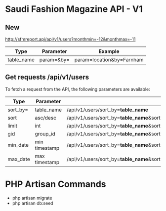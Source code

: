 Saudi Fashion Magazine API - V1
=========

## New

http://sfmreport.api/api/v1/users?monthmin=-12&monthmax=-11

Type | Parameter | Example
------------ | ------------- | -------------
table_name | param=&by= | param=location&by=Farnham

## Get requests /api/v1/users
To fetch a request from the API, the following parameters are available:

Type | Parameter | Example
------------ | ------------- | -------------
sort_by= | table_name | /api/v1/users/sort_by=<b>table_name</b>
sort | asc/desc | /api/v1/users/sort_by=<b>table_name</b>&sort=<b>desc</b>
limit | int | /api/v1/users/sort_by=<b>table_name</b>&sort=<b>desc</b>&limit=<b>5</b>
gid | group_id | /api/v1/users/sort_by=<b>table_name</b>&sort=<b>desc</b>&limit=<b>5</b>&gid=<b>8</b>
min_date | min timestamp | /api/v1/users/sort_by=<b>table_name</b>&sort=<b>desc</b>&limit=<b>5</b>&gid=<b>8</b>&min_date=<b>1370513563</b>
max_date | max timestamp | /api/v1/users/sort_by=<b>table_name</b>&sort=<b>desc</b>&limit=<b>5</b>&gid=<b>8</b>&min_date=<b>1370513563</b>&max_date=<b>1401455449</b>


PHP Artisan Commands
=========

* php artisan migrate
* php artisan db:seed
